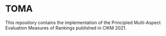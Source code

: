 # TOMA
This repository contains the implementation of the Principled Multi-Aspect Evaluation Measures of Rankings published in CIKM 2021.
